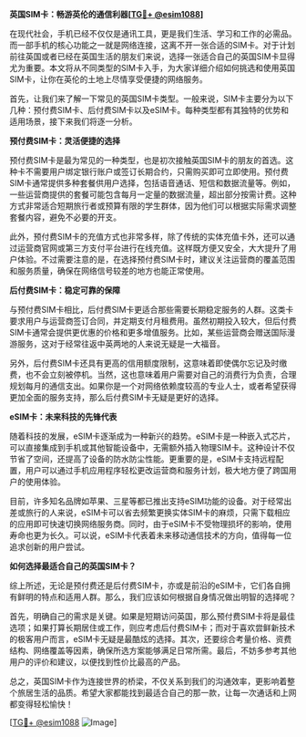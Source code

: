 **英国SIM卡：畅游英伦的通信利器[[TG💪+ @esim1088](https://t.me/s/esim1088)]**

在现代社会，手机已经不仅仅是通讯工具，更是我们生活、学习和工作的必需品。而一部手机的核心功能之一就是网络连接，这离不开一张合适的SIM卡。对于计划前往英国或者已经在英国生活的朋友们来说，选择一张适合自己的英国SIM卡显得尤为重要。本文将从不同类型的SIM卡入手，为大家详细介绍如何挑选和使用英国SIM卡，让你在英伦的土地上尽情享受便捷的网络服务。

首先，让我们来了解一下常见的英国SIM卡类型。一般来说，SIM卡主要分为以下几种：预付费SIM卡、后付费SIM卡以及eSIM卡。每种类型都有其独特的优势和适用场景，接下来我们将逐一分析。

**预付费SIM卡：灵活便捷的选择**

预付费SIM卡是最为常见的一种类型，也是初次接触英国SIM卡的朋友的首选。这种卡不需要用户绑定银行账户或签订长期合约，只需购买即可立即使用。预付费SIM卡通常提供多种套餐供用户选择，包括语音通话、短信和数据流量等。例如，一些运营商提供的套餐可能包含每月一定量的数据流量，超出部分按需计费。这种方式非常适合短期旅行者或预算有限的学生群体，因为他们可以根据实际需求调整套餐内容，避免不必要的开支。

此外，预付费SIM卡的充值方式也非常多样，除了传统的实体充值卡外，还可以通过运营商官网或第三方支付平台进行在线充值。这样既方便又安全，大大提升了用户体验。不过需要注意的是，在选择预付费SIM卡时，建议关注运营商的覆盖范围和服务质量，确保在网络信号较差的地方也能正常使用。

**后付费SIM卡：稳定可靠的保障**

与预付费SIM卡相比，后付费SIM卡更适合那些需要长期稳定服务的人群。这类卡要求用户与运营商签订合同，并定期支付月租费用。虽然初期投入较大，但后付费SIM卡通常会提供更优惠的价格和更多增值服务。比如，某些运营商会赠送国际漫游服务，这对于经常往返中英两地的人来说无疑是一大福音。

另外，后付费SIM卡还具有更高的信用额度限制，这意味着即使偶尔忘记及时缴费，也不会立刻被停机。当然，这也意味着用户需要对自己的消费行为负责，合理规划每月的通信支出。如果你是一个对网络依赖度较高的专业人士，或者希望获得更加全面的服务支持，那么后付费SIM卡无疑是更好的选择。

**eSIM卡：未来科技的先锋代表**

随着科技的发展，eSIM卡逐渐成为一种新兴的趋势。eSIM卡是一种嵌入式芯片，可以直接集成到手机或其他智能设备中，无需额外插入物理SIM卡。这种设计不仅节省了空间，还提高了设备的防水防尘性能。更重要的是，eSIM卡支持远程配置，用户可以通过手机应用程序轻松更改运营商和服务计划，极大地方便了跨国用户的使用体验。

目前，许多知名品牌如苹果、三星等都已推出支持eSIM功能的设备。对于经常出差或旅行的人来说，eSIM卡可以省去频繁更换实体SIM卡的麻烦，只需下载相应的应用即可快速切换网络服务商。同时，由于eSIM卡不受物理损坏的影响，使用寿命也更为长久。可以说，eSIM卡代表着未来移动通信技术的方向，值得每一位追求创新的用户尝试。

**如何选择最适合自己的英国SIM卡？**

综上所述，无论是预付费还是后付费SIM卡，亦或是前沿的eSIM卡，它们各自拥有鲜明的特点和适用人群。那么，我们应该如何根据自身情况做出明智的选择呢？

首先，明确自己的需求是关键。如果是短期访问英国，那么预付费SIM卡将是最佳选项；如果打算长期居住或工作，则应考虑后付费SIM卡；而对于喜欢尝鲜新技术的极客用户而言，eSIM卡无疑是最酷炫的选择。其次，还要综合考量价格、资费结构、网络覆盖等因素，确保所选方案能够满足日常所需。最后，不妨多参考其他用户的评价和建议，以便找到性价比最高的产品。

总之，英国SIM卡作为连接世界的桥梁，不仅关系到我们的沟通效率，更影响着整个旅居生活的品质。希望大家都能找到最适合自己的那一款，让每一次通话和上网都变得轻松愉快！

[[TG💪+ @esim1088](https://t.me/s/esim1088) ![Image](https://i.postimg.cc/4NQfJmqS/Snipaste-2025-05-13-00-14-12.png)]